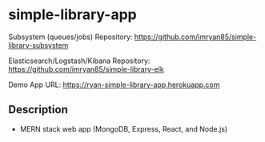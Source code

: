 # simple-library-app

Subsystem (queues/jobs) Repository: https://github.com/imryan85/simple-library-subsystem

Elasticsearch/Logstash/Kibana Repository: https://github.com/imryan85/simple-library-elk

Demo App URL: https://ryan-simple-library-app.herokuapp.com


## Description

- MERN stack web app (MongoDB, Express, React, and Node.js)

